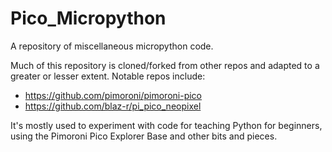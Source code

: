 # Pico_Micropython
A repository of miscellaneous micropython code.

Much of this repository is cloned/forked from other repos and adapted to a greater or lesser extent. Notable repos include: 

* https://github.com/pimoroni/pimoroni-pico 
* https://github.com/blaz-r/pi_pico_neopixel

It's mostly used to experiment with code for teaching Python for beginners, using the Pimoroni Pico Explorer Base and other bits and pieces.

